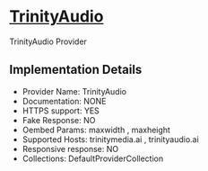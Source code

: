 # [TrinityAudio](https://trinitymedia.ai)

TrinityAudio Provider

## Implementation Details

- Provider
Name: TrinityAudio
- Documentation: NONE
- HTTPS support: YES
- Fake Response: NO
- Oembed Params: maxwidth , maxheight
- Supported Hosts: trinitymedia.ai , trinityaudio.ai
- Responsive response: NO
- Collections: DefaultProviderCollection


